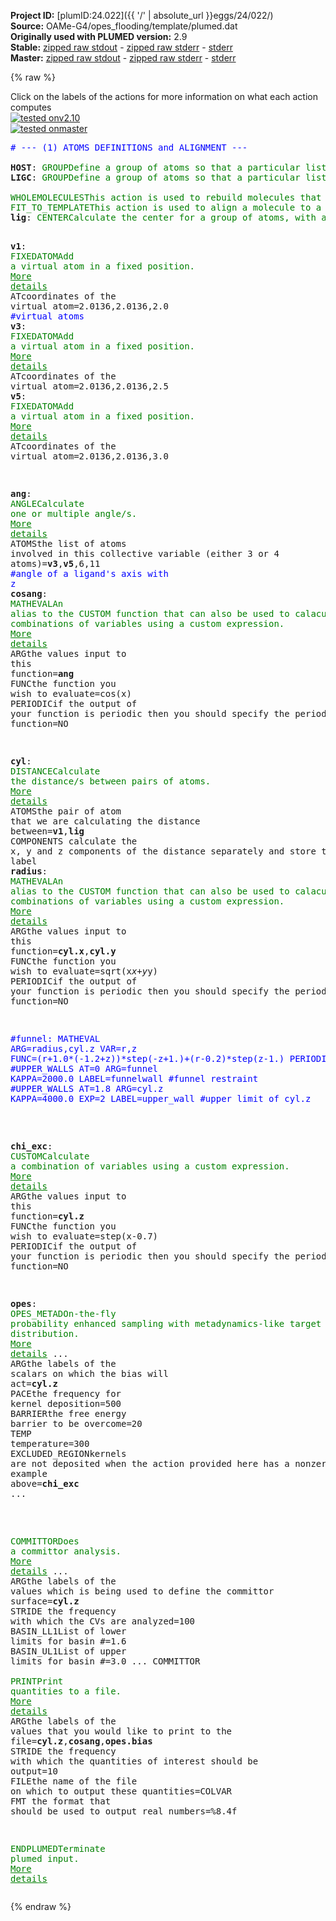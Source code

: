 **Project ID:** [plumID:24.022]({{ '/' | absolute_url }}eggs/24/022/)  
**Source:** OAMe-G4/opes_flooding/template/plumed.dat  
**Originally used with PLUMED version:** 2.9  
**Stable:** [zipped raw stdout](plumed.dat.plumed.stdout.txt.zip) - [zipped raw stderr](plumed.dat.plumed.stderr.txt.zip) - [stderr](plumed.dat.plumed.stderr)  
**Master:** [zipped raw stdout](plumed.dat.plumed_master.stdout.txt.zip) - [zipped raw stderr](plumed.dat.plumed_master.stderr.txt.zip) - [stderr](plumed.dat.plumed_master.stderr)  

{% raw %}
<div class="plumedpreheader">
<div class="headerInfo" id="value_details_data/OAMe-G4/opes_flooding/template/plumed.dat"> Click on the labels of the actions for more information on what each action computes </div>
<div class="containerBadge">
<div class="headerBadge"><a href="plumed.dat.plumed.stderr"><img src="https://img.shields.io/badge/v2.10-passing-green.svg" alt="tested onv2.10" /></a></div>
<div class="headerBadge"><a href="plumed.dat.plumed_master.stderr"><img src="https://img.shields.io/badge/master-passing-green.svg" alt="tested onmaster" /></a></div>
</div>
</div>
<pre class="plumedlisting">
<span style="color:blue" class="comment"># --- (1) ATOMS DEFINITIONS and ALIGNMENT ---</span>
<br/><b name="data/OAMe-G4/opes_flooding/template/plumed.datHOST" onclick='showPath("data/OAMe-G4/opes_flooding/template/plumed.dat","data/OAMe-G4/opes_flooding/template/plumed.datHOST","data/OAMe-G4/opes_flooding/template/plumed.datHOST","brown")'>HOST</b>: <span class="plumedtooltip" style="color:green">GROUP<span class="right">Define a group of atoms so that a particular list of atoms can be referenced with a single label in definitions of CVs or virtual atoms. <a href="https://www.plumed.org/doc-master/user-doc/html/GROUP" style="color:green">More details</a><i></i></span></span> <span class="plumedtooltip">ATOMS<span class="right">the numerical indexes for the set of atoms in the group<i></i></span></span>=29-224      <span style="color:blue" class="comment">#host atoms</span>
<span style="display:none;" id="data/OAMe-G4/opes_flooding/template/plumed.datHOST">The GROUP action with label <b>HOST</b> calculates something</span><b name="data/OAMe-G4/opes_flooding/template/plumed.datLIGC" onclick='showPath("data/OAMe-G4/opes_flooding/template/plumed.dat","data/OAMe-G4/opes_flooding/template/plumed.datLIGC","data/OAMe-G4/opes_flooding/template/plumed.datLIGC","brown")'>LIGC</b>: <span class="plumedtooltip" style="color:green">GROUP<span class="right">Define a group of atoms so that a particular list of atoms can be referenced with a single label in definitions of CVs or virtual atoms. <a href="https://www.plumed.org/doc-master/user-doc/html/GROUP" style="color:green">More details</a><i></i></span></span> <span class="plumedtooltip">ATOMS<span class="right">the numerical indexes for the set of atoms in the group<i></i></span></span>=1-11  <span style="color:blue" class="comment">#carbon atoms in the ligand</span>
<br/><span style="display:none;" id="data/OAMe-G4/opes_flooding/template/plumed.datLIGC">The GROUP action with label <b>LIGC</b> calculates something</span><span class="plumedtooltip" style="color:green">WHOLEMOLECULES<span class="right">This action is used to rebuild molecules that can become split by the periodic boundary conditions. <a href="https://www.plumed.org/doc-master/user-doc/html/WHOLEMOLECULES" style="color:green">More details</a><i></i></span></span> <span class="plumedtooltip">ENTITY0<span class="right">the atoms that make up a molecule that you wish to align<i></i></span></span>=<b name="data/OAMe-G4/opes_flooding/template/plumed.datHOST">HOST</b>
<span style="display:none;" id="data/OAMe-G4/opes_flooding/template/plumed.dat">The WHOLEMOLECULES action with label <b></b> calculates something</span><span class="plumedtooltip" style="color:green">FIT_TO_TEMPLATE<span class="right">This action is used to align a molecule to a template. <a href="https://www.plumed.org/doc-master/user-doc/html/FIT_TO_TEMPLATE" style="color:green">More details</a><i></i></span></span> <span class="plumedtooltip">STRIDE<span class="right"> the frequency with which molecules are reassembled<i></i></span></span>=1 <span class="plumedtooltip">REFERENCE<span class="right">a file in pdb format containing the reference structure and the atoms involved in the CV<i></i></span></span>=conf_template.pdb <span class="plumedtooltip">TYPE<span class="right"> the manner in which RMSD alignment is performed<i></i></span></span>=OPTIMAL <span style="color:blue" class="comment">#coordinates alignment</span>
<b name="data/OAMe-G4/opes_flooding/template/plumed.datlig" onclick='showPath("data/OAMe-G4/opes_flooding/template/plumed.dat","data/OAMe-G4/opes_flooding/template/plumed.datlig","data/OAMe-G4/opes_flooding/template/plumed.datlig","brown")'>lig</b>: <span class="plumedtooltip" style="color:green">CENTER<span class="right">Calculate the center for a group of atoms, with arbitrary weights. <a href="https://www.plumed.org/doc-master/user-doc/html/CENTER" style="color:green">More details</a><i></i></span></span> <span class="plumedtooltip">ATOMS<span class="right">the group of atoms that appear in the definition of this center<i></i></span></span>=<b name="data/OAMe-G4/opes_flooding/template/plumed.datLIGC">LIGC</b>

<span style="display:none;" id="data/OAMe-G4/opes_flooding/template/plumed.datlig">The CENTER action with label <b>lig</b> calculates the following quantities:<table  align="center" frame="void" width="95%" cellpadding="5%"><tr><td width="5%"><b> Quantity </b>  </td><td><b> Description </b> </td></tr><tr><td width="5%">lig.value</td><td>the position of the center of mass</td></tr></table></span><b name="data/OAMe-G4/opes_flooding/template/plumed.datv1" onclick='showPath("data/OAMe-G4/opes_flooding/template/plumed.dat","data/OAMe-G4/opes_flooding/template/plumed.datv1","data/OAMe-G4/opes_flooding/template/plumed.datv1","brown")'>v1</b>: <span class="plumedtooltip" style="color:green">FIXEDATOM<span class="right">Add a virtual atom in a fixed position. <a href="https://www.plumed.org/doc-master/user-doc/html/FIXEDATOM" style="color:green">More details</a><i></i></span></span> <span class="plumedtooltip">AT<span class="right">coordinates of the virtual atom<i></i></span></span>=2.0136,2.0136,2.0   <span style="color:blue" class="comment">#virtual atoms</span>
<span style="display:none;" id="data/OAMe-G4/opes_flooding/template/plumed.datv1">The FIXEDATOM action with label <b>v1</b> calculates something</span><b name="data/OAMe-G4/opes_flooding/template/plumed.datv3" onclick='showPath("data/OAMe-G4/opes_flooding/template/plumed.dat","data/OAMe-G4/opes_flooding/template/plumed.datv3","data/OAMe-G4/opes_flooding/template/plumed.datv3","brown")'>v3</b>: <span class="plumedtooltip" style="color:green">FIXEDATOM<span class="right">Add a virtual atom in a fixed position. <a href="https://www.plumed.org/doc-master/user-doc/html/FIXEDATOM" style="color:green">More details</a><i></i></span></span> <span class="plumedtooltip">AT<span class="right">coordinates of the virtual atom<i></i></span></span>=2.0136,2.0136,2.5
<span style="display:none;" id="data/OAMe-G4/opes_flooding/template/plumed.datv3">The FIXEDATOM action with label <b>v3</b> calculates something</span><b name="data/OAMe-G4/opes_flooding/template/plumed.datv5" onclick='showPath("data/OAMe-G4/opes_flooding/template/plumed.dat","data/OAMe-G4/opes_flooding/template/plumed.datv5","data/OAMe-G4/opes_flooding/template/plumed.datv5","brown")'>v5</b>: <span class="plumedtooltip" style="color:green">FIXEDATOM<span class="right">Add a virtual atom in a fixed position. <a href="https://www.plumed.org/doc-master/user-doc/html/FIXEDATOM" style="color:green">More details</a><i></i></span></span> <span class="plumedtooltip">AT<span class="right">coordinates of the virtual atom<i></i></span></span>=2.0136,2.0136,3.0


<span style="display:none;" id="data/OAMe-G4/opes_flooding/template/plumed.datv5">The FIXEDATOM action with label <b>v5</b> calculates something</span><b name="data/OAMe-G4/opes_flooding/template/plumed.datang" onclick='showPath("data/OAMe-G4/opes_flooding/template/plumed.dat","data/OAMe-G4/opes_flooding/template/plumed.datang","data/OAMe-G4/opes_flooding/template/plumed.datang","brown")'>ang</b>: <span class="plumedtooltip" style="color:green">ANGLE<span class="right">Calculate one or multiple angle/s. <a href="https://www.plumed.org/doc-master/user-doc/html/ANGLE" style="color:green">More details</a><i></i></span></span> <span class="plumedtooltip">ATOMS<span class="right">the list of atoms involved in this collective variable (either 3 or 4 atoms)<i></i></span></span>=<b name="data/OAMe-G4/opes_flooding/template/plumed.datv3">v3</b>,<b name="data/OAMe-G4/opes_flooding/template/plumed.datv5">v5</b>,6,11   <span style="color:blue" class="comment">#angle of a ligand&#x27;s axis with z</span>
<span style="display:none;" id="data/OAMe-G4/opes_flooding/template/plumed.datang">The ANGLE action with label <b>ang</b> calculates the following quantities:<table  align="center" frame="void" width="95%" cellpadding="5%"><tr><td width="5%"><b> Quantity </b>  </td><td><b> Description </b> </td></tr><tr><td width="5%">ang.value</td><td>the ANGLE involving these atoms</td></tr></table></span><b name="data/OAMe-G4/opes_flooding/template/plumed.datcosang" onclick='showPath("data/OAMe-G4/opes_flooding/template/plumed.dat","data/OAMe-G4/opes_flooding/template/plumed.datcosang","data/OAMe-G4/opes_flooding/template/plumed.datcosang","brown")'>cosang</b>: <span class="plumedtooltip" style="color:green">MATHEVAL<span class="right">An alias to the CUSTOM function that can also be used to calaculate combinations of variables using a custom expression. <a href="https://www.plumed.org/doc-master/user-doc/html/MATHEVAL" style="color:green">More details</a><i></i></span></span> <span class="plumedtooltip">ARG<span class="right">the values input to this function<i></i></span></span>=<b name="data/OAMe-G4/opes_flooding/template/plumed.datang">ang</b> <span class="plumedtooltip">FUNC<span class="right">the function you wish to evaluate<i></i></span></span>=cos(x) <span class="plumedtooltip">PERIODIC<span class="right">if the output of your function is periodic then you should specify the periodicity of the function<i></i></span></span>=NO

<span style="display:none;" id="data/OAMe-G4/opes_flooding/template/plumed.datcosang">The MATHEVAL action with label <b>cosang</b> calculates the following quantities:<table  align="center" frame="void" width="95%" cellpadding="5%"><tr><td width="5%"><b> Quantity </b>  </td><td><b> Description </b> </td></tr><tr><td width="5%">cosang.value</td><td>an arbitrary function</td></tr></table></span><b name="data/OAMe-G4/opes_flooding/template/plumed.datcyl" onclick='showPath("data/OAMe-G4/opes_flooding/template/plumed.dat","data/OAMe-G4/opes_flooding/template/plumed.datcyl","data/OAMe-G4/opes_flooding/template/plumed.datcyl","brown")'>cyl</b>: <span class="plumedtooltip" style="color:green">DISTANCE<span class="right">Calculate the distance/s between pairs of atoms. <a href="https://www.plumed.org/doc-master/user-doc/html/DISTANCE" style="color:green">More details</a><i></i></span></span> <span class="plumedtooltip">ATOMS<span class="right">the pair of atom that we are calculating the distance between<i></i></span></span>=<b name="data/OAMe-G4/opes_flooding/template/plumed.datv1">v1</b>,<b name="data/OAMe-G4/opes_flooding/template/plumed.datlig">lig</b> <span class="plumedtooltip">COMPONENTS<span class="right"> calculate the x, y and z components of the distance separately and store them as label<i></i></span></span>
<span style="display:none;" id="data/OAMe-G4/opes_flooding/template/plumed.datcyl">The DISTANCE action with label <b>cyl</b> calculates the following quantities:<table  align="center" frame="void" width="95%" cellpadding="5%"><tr><td width="5%"><b> Quantity </b>  </td><td><b> Description </b> </td></tr><tr><td width="5%">cyl.x</td><td>the x-component of the vector connecting the two atoms</td></tr><tr><td width="5%">cyl.y</td><td>the y-component of the vector connecting the two atoms</td></tr><tr><td width="5%">cyl.z</td><td>the z-component of the vector connecting the two atoms</td></tr><tr><td width="5%">cyl.value</td><td>the DISTANCE between this pair of atoms</td></tr></table></span><b name="data/OAMe-G4/opes_flooding/template/plumed.datradius" onclick='showPath("data/OAMe-G4/opes_flooding/template/plumed.dat","data/OAMe-G4/opes_flooding/template/plumed.datradius","data/OAMe-G4/opes_flooding/template/plumed.datradius","brown")'>radius</b>: <span class="plumedtooltip" style="color:green">MATHEVAL<span class="right">An alias to the CUSTOM function that can also be used to calaculate combinations of variables using a custom expression. <a href="https://www.plumed.org/doc-master/user-doc/html/MATHEVAL" style="color:green">More details</a><i></i></span></span> <span class="plumedtooltip">ARG<span class="right">the values input to this function<i></i></span></span>=<b name="data/OAMe-G4/opes_flooding/template/plumed.datcyl">cyl.x</b>,<b name="data/OAMe-G4/opes_flooding/template/plumed.datcyl">cyl.y</b> <span class="plumedtooltip">FUNC<span class="right">the function you wish to evaluate<i></i></span></span>=sqrt(x*x+y*y) <span class="plumedtooltip">PERIODIC<span class="right">if the output of your function is periodic then you should specify the periodicity of the function<i></i></span></span>=NO


<span style="color:blue" class="comment">#funnel: MATHEVAL ARG=radius,cyl.z VAR=r,z FUNC=(r+1.0*(-1.2+z))*step(-z+1.)+(r-0.2)*step(z-1.) PERIODIC=NO</span>
<span style="color:blue" class="comment">#UPPER_WALLS AT=0 ARG=funnel KAPPA=2000.0 LABEL=funnelwall  #funnel restraint</span>
<span style="color:blue" class="comment">#UPPER_WALLS AT=1.8 ARG=cyl.z KAPPA=4000.0 EXP=2 LABEL=upper_wall  #upper limit of cyl.z</span>

<br/><span style="display:none;" id="data/OAMe-G4/opes_flooding/template/plumed.datradius">The MATHEVAL action with label <b>radius</b> calculates the following quantities:<table  align="center" frame="void" width="95%" cellpadding="5%"><tr><td width="5%"><b> Quantity </b>  </td><td><b> Description </b> </td></tr><tr><td width="5%">radius.value</td><td>an arbitrary function</td></tr></table></span><b name="data/OAMe-G4/opes_flooding/template/plumed.datchi_exc" onclick='showPath("data/OAMe-G4/opes_flooding/template/plumed.dat","data/OAMe-G4/opes_flooding/template/plumed.datchi_exc","data/OAMe-G4/opes_flooding/template/plumed.datchi_exc","brown")'>chi_exc</b>: <span class="plumedtooltip" style="color:green">CUSTOM<span class="right">Calculate a combination of variables using a custom expression. <a href="https://www.plumed.org/doc-master/user-doc/html/CUSTOM" style="color:green">More details</a><i></i></span></span> <span class="plumedtooltip">ARG<span class="right">the values input to this function<i></i></span></span>=<b name="data/OAMe-G4/opes_flooding/template/plumed.datcyl">cyl.z</b> <span class="plumedtooltip">FUNC<span class="right">the function you wish to evaluate<i></i></span></span>=step(x-0.7) <span class="plumedtooltip">PERIODIC<span class="right">if the output of your function is periodic then you should specify the periodicity of the function<i></i></span></span>=NO

<span style="display:none;" id="data/OAMe-G4/opes_flooding/template/plumed.datchi_exc">The CUSTOM action with label <b>chi_exc</b> calculates the following quantities:<table  align="center" frame="void" width="95%" cellpadding="5%"><tr><td width="5%"><b> Quantity </b>  </td><td><b> Description </b> </td></tr><tr><td width="5%">chi_exc.value</td><td>an arbitrary function</td></tr></table></span><b name="data/OAMe-G4/opes_flooding/template/plumed.datopes" onclick='showPath("data/OAMe-G4/opes_flooding/template/plumed.dat","data/OAMe-G4/opes_flooding/template/plumed.datopes","data/OAMe-G4/opes_flooding/template/plumed.datopes","brown")'>opes</b>: <span class="plumedtooltip" style="color:green">OPES_METAD<span class="right">On-the-fly probability enhanced sampling with metadynamics-like target distribution. <a href="https://www.plumed.org/doc-master/user-doc/html/OPES_METAD" style="color:green">More details</a><i></i></span></span> ...
  <span class="plumedtooltip">ARG<span class="right">the labels of the scalars on which the bias will act<i></i></span></span>=<b name="data/OAMe-G4/opes_flooding/template/plumed.datcyl">cyl.z</b>
  <span class="plumedtooltip">PACE<span class="right">the frequency for kernel deposition<i></i></span></span>=500
  <span class="plumedtooltip">BARRIER<span class="right">the free energy barrier to be overcome<i></i></span></span>=20
  <span class="plumedtooltip">TEMP<span class="right"> temperature<i></i></span></span>=300
  <span class="plumedtooltip">EXCLUDED_REGION<span class="right">kernels are not deposited when the action provided here has a nonzero value, see example above<i></i></span></span>=<b name="data/OAMe-G4/opes_flooding/template/plumed.datchi_exc">chi_exc</b>
...

<br/><span style="display:none;" id="data/OAMe-G4/opes_flooding/template/plumed.datopes">The OPES_METAD action with label <b>opes</b> calculates the following quantities:<table  align="center" frame="void" width="95%" cellpadding="5%"><tr><td width="5%"><b> Quantity </b>  </td><td><b> Description </b> </td></tr><tr><td width="5%">opes.bias</td><td>the instantaneous value of the bias potential</td></tr><tr><td width="5%">opes.rct</td><td>estimate of c(t)</td></tr><tr><td width="5%">opes.zed</td><td>estimate of Z_n</td></tr><tr><td width="5%">opes.neff</td><td>effective sample size</td></tr><tr><td width="5%">opes.nker</td><td>total number of compressed kernels used to represent the bias</td></tr></table></span><span class="plumedtooltip" style="color:green">COMMITTOR<span class="right">Does a committor analysis. <a href="https://www.plumed.org/doc-master/user-doc/html/COMMITTOR" style="color:green">More details</a><i></i></span></span> ...
 <span class="plumedtooltip">ARG<span class="right">the labels of the values which is being used to define the committor surface<i></i></span></span>=<b name="data/OAMe-G4/opes_flooding/template/plumed.datcyl">cyl.z</b>
 <span class="plumedtooltip">STRIDE<span class="right"> the frequency with which the CVs are analyzed<i></i></span></span>=100
 <span class="plumedtooltip">BASIN_LL1<span class="right">List of lower limits for basin #<i></i></span></span>=1.6
 <span class="plumedtooltip">BASIN_UL1<span class="right">List of upper limits for basin #<i></i></span></span>=3.0
... COMMITTOR
<br/><span class="plumedtooltip" style="color:green">PRINT<span class="right">Print quantities to a file. <a href="https://www.plumed.org/doc-master/user-doc/html/PRINT" style="color:green">More details</a><i></i></span></span> <span class="plumedtooltip">ARG<span class="right">the labels of the values that you would like to print to the file<i></i></span></span>=<b name="data/OAMe-G4/opes_flooding/template/plumed.datcyl">cyl.z</b>,<b name="data/OAMe-G4/opes_flooding/template/plumed.datcosang">cosang</b>,<b name="data/OAMe-G4/opes_flooding/template/plumed.datopes">opes.bias</b> <span class="plumedtooltip">STRIDE<span class="right"> the frequency with which the quantities of interest should be output<i></i></span></span>=10 <span class="plumedtooltip">FILE<span class="right">the name of the file on which to output these quantities<i></i></span></span>=COLVAR <span class="plumedtooltip">FMT<span class="right"> the format that should be used to output real numbers<i></i></span></span>=%8.4f

<span class="plumedtooltip" style="color:green">ENDPLUMED<span class="right">Terminate plumed input. <a href="https://www.plumed.org/doc-master/user-doc/html/ENDPLUMED" style="color:green">More details</a><i></i></span></span><span style="color:blue" class="comment">
</span></pre>
{% endraw %}
